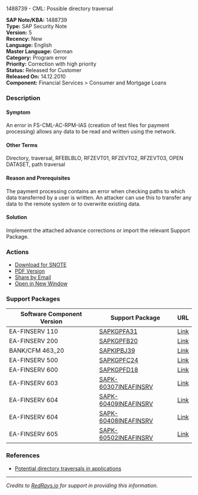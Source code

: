 1488739 - CML: Possible directory traversal

**SAP Note/KBA:** 1488739  
**Type:** SAP Security Note  
**Version:** 5  
**Recency:** New  
**Language:** English  
**Master Language:** German  
**Category:** Program error  
**Priority:** Correction with high priority  
**Status:** Released for Customer  
**Released On:** 14.12.2010  
**Component:** Financial Services > Consumer and Mortgage Loans

### Description

#### Symptom
An error in FS-CML-AC-RPM-IAS (creation of test files for payment processing) allows any data to be read and written using the network.

#### Other Terms
Directory, traversal, RFEBLBLO, RFZEVT01, RFZEVT02, RFZEVT03, OPEN DATASET, path traversal

#### Reason and Prerequisites
The payment processing contains an error when checking paths to which data transferred by a user is written. An attacker can use this to transfer any data to the remote system or to overwrite existing data.

#### Solution
Implement the attached advance corrections or import the relevant Support Package.

### Actions
- [Download for SNOTE](https://notesdownloads.sap.com/note/0040000008810412017)
- [PDF Version](https://userapps.support.sap.com/sap/support/sfm/notes/print/0001488739?language=en-US&token=EE8E64D4963F212E1F1EB4F16F35487E)
- [Share by Email](https://me.sap.com/notes/0001488739)
- [Open in New Window](https://me.sap.com/notes/0001488739)

### Support Packages
| Software Component Version | Support Package | URL |
| -------------------------- | --------------- | --- |
| EA-FINSERV 110             | [SAPKGPFA31](https://me.sap.com/supportpackage/SAPKGPFA31) | [Link](https://me.sap.com/supportpackage/SAPKGPFA31) |
| EA-FINSERV 200             | [SAPKGPFB20](https://me.sap.com/supportpackage/SAPKGPFB20) | [Link](https://me.sap.com/supportpackage/SAPKGPFB20) |
| BANK/CFM 463_20            | [SAPKIPBJ39](https://me.sap.com/supportpackage/SAPKIPBJ39) | [Link](https://me.sap.com/supportpackage/SAPKIPBJ39) |
| EA-FINSERV 500             | [SAPKGPFC24](https://me.sap.com/supportpackage/SAPKGPFC24) | [Link](https://me.sap.com/supportpackage/SAPKGPFC24) |
| EA-FINSERV 600             | [SAPKGPFD18](https://me.sap.com/supportpackage/SAPKGPFD18) | [Link](https://me.sap.com/supportpackage/SAPKGPFD18) |
| EA-FINSERV 603             | [SAPK-60307INEAFINSRV](https://me.sap.com/supportpackage/SAPK-60307INEAFINSRV) | [Link](https://me.sap.com/supportpackage/SAPK-60307INEAFINSRV) |
| EA-FINSERV 604             | [SAPK-60409INEAFINSRV](https://me.sap.com/supportpackage/SAPK-60409INEAFINSRV) | [Link](https://me.sap.com/supportpackage/SAPK-60409INEAFINSRV) |
| EA-FINSERV 604             | [SAPK-60408INEAFINSRV](https://me.sap.com/supportpackage/SAPK-60408INEAFINSRV) | [Link](https://me.sap.com/supportpackage/SAPK-60408INEAFINSRV) |
| EA-FINSERV 605             | [SAPK-60502INEAFINSRV](https://me.sap.com/supportpackage/SAPK-60502INEAFINSRV) | [Link](https://me.sap.com/supportpackage/SAPK-60502INEAFINSRV) |

### References
- [Potential directory traversals in applications](https://me.sap.com/notes/1497003)

---

*Credits to [RedRays.io](https://redrays.io) for support in providing this information.*